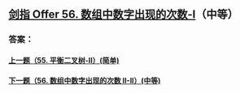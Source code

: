 ## [剑指 Offer 56. 数组中数字出现的次数-I](https://leetcode-cn.com/problems/merge-two-sorted-lists/)（中等）





### 答案：



#### [上一题（55. 平衡二叉树-II）(简单)](https://github.com/sdwwld/leetCode/blob/master/src/main/java/com/wld/java/offer/剑指Offer55-II.md)

#### [下一题（56. 数组中数字出现的次数 II-II）(中等)](https://github.com/sdwwld/leetCode/blob/master/src/main/java/com/wld/java/offer/剑指Offer56-II.md)